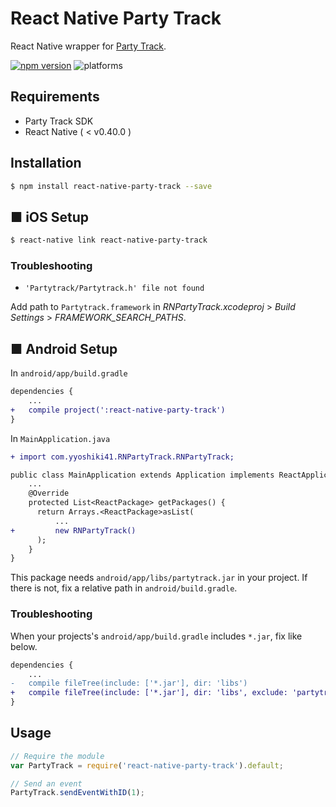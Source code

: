 # React Native Party Track

React Native wrapper for [Party Track](http://partytrack.it/).

[![npm version](https://badge.fury.io/js/react-native-party-track.svg)](https://badge.fury.io/js/react-native-party-track)
![platforms](https://img.shields.io/badge/platforms-Android%20%7C%20iOS-yellowgreen.svg)

## Requirements

- Party Track SDK
- React Native ( < v0.40.0 )

## Installation

```bash
$ npm install react-native-party-track --save
```

## ■ iOS Setup

```bash
$ react-native link react-native-party-track
```

### Troubleshooting

- `'Partytrack/Partytrack.h' file not found`

Add path to `Partytrack.framework` in *RNPartyTrack.xcodeproj* > *Build Settings* > *FRAMEWORK_SEARCH_PATHS*.

## ■ Android Setup

In `android/app/build.gradle`

```diff
dependencies {
    ...
+   compile project(':react-native-party-track')
}
```

In `MainApplication.java`

```diff
+ import com.yyoshiki41.RNPartyTrack.RNPartyTrack;

public class MainApplication extends Application implements ReactApplication {
    ...
    @Override
    protected List<ReactPackage> getPackages() {
      return Arrays.<ReactPackage>asList(
          ...
+         new RNPartyTrack()
      );
    }
}
```

This package needs `android/app/libs/partytrack.jar` in your project.
If there is not, fix a relative path in `android/build.gradle`.

### Troubleshooting

When your projects's `android/app/build.gradle` includes `*.jar`, fix like below.

```diff
dependencies {
    ...
-   compile fileTree(include: ['*.jar'], dir: 'libs')
+   compile fileTree(include: ['*.jar'], dir: 'libs', exclude: 'partytrack.jar')
}
```

## Usage

```javascript
// Require the module
var PartyTrack = require('react-native-party-track').default;

// Send an event
PartyTrack.sendEventWithID(1);
```
